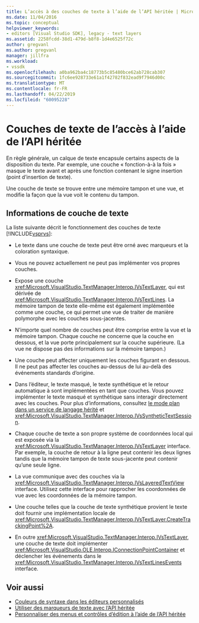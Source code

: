 ```yaml
---
title: L’accès à des couches de texte à l’aide de l’API héritée | Microsoft Docs
ms.date: 11/04/2016
ms.topic: conceptual
helpviewer_keywords:
- editors [Visual Studio SDK], legacy - text layers
ms.assetid: 2258fcdd-38d1-479d-b8f8-1d4e6525f72c
author: gregvanl
ms.author: gregvanl
manager: jillfra
ms.workload:
- vssdk
ms.openlocfilehash: a0ba962ba4c18773b5c85480bce62ab728cab307
ms.sourcegitcommit: 1fc6ee928733e61a1f42782f832ead9f7946d00c
ms.translationtype: MT
ms.contentlocale: fr-FR
ms.lasthandoff: 04/22/2019
ms.locfileid: "60095228"
---
```

# <a name="access-text-layers-by-using-the-legacy-api"></a>Couches de texte de l’accès à l’aide de l’API héritée
En règle générale, un calque de texte encapsule certains aspects de la disposition du texte. Par exemple, une couche « fonction-à-à la fois » masque le texte avant et après une fonction contenant le signe insertion (point d’insertion de texte).

 Une couche de texte se trouve entre une mémoire tampon et une vue, et modifie la façon que la vue voit le contenu du tampon.

## <a name="text-layer-information"></a>Informations de couche de texte
 La liste suivante décrit le fonctionnement des couches de texte [!INCLUDE[vsprvs](../code-quality/includes/vsprvs_md.md)]:

- Le texte dans une couche de texte peut être orné avec marqueurs et la coloration syntaxique.

- Vous ne pouvez actuellement ne peut pas implémenter vos propres couches.

- Expose une couche <xref:Microsoft.VisualStudio.TextManager.Interop.IVsTextLayer>, qui est dérivée de <xref:Microsoft.VisualStudio.TextManager.Interop.IVsTextLines>. La mémoire tampon de texte elle-même est également implémentée comme une couche, ce qui permet une vue de traiter de manière polymorphe avec les couches sous-jacentes.

- N’importe quel nombre de couches peut être comprise entre la vue et la mémoire tampon. Chaque couche ne concerne que la couche en dessous, et la vue porte principalement sur la couche supérieure. (La vue ne dispose pas des informations sur la mémoire tampon.)

- Une couche peut affecter uniquement les couches figurant en dessous. Il ne peut pas affecter les couches au-dessus de lui au-delà des événements standards d’origine.

- Dans l’éditeur, le texte masqué, le texte synthétique et le retour automatique à sont implémentées en tant que couches. Vous pouvez implémenter le texte masqué et synthétique sans interagir directement avec les couches. Pour plus d’informations, consultez [le mode plan dans un service de langage hérité](../extensibility/internals/outlining-in-a-legacy-language-service.md) et <xref:Microsoft.VisualStudio.TextManager.Interop.IVsSyntheticTextSession>.

- Chaque couche de texte a son propre système de coordonnées local qui est exposée via la <xref:Microsoft.VisualStudio.TextManager.Interop.IVsTextLayer> interface. Par exemple, la couche de retour à la ligne peut contenir les deux lignes tandis que la mémoire tampon de texte sous-jacente peut contenir qu’une seule ligne.

- La vue communique avec des couches via la <xref:Microsoft.VisualStudio.TextManager.Interop.IVsLayeredTextView> interface. Utilisez cette interface pour rapprocher les coordonnées de vue avec les coordonnées de la mémoire tampon.

- Une couche telles que la couche de texte synthétique provient le texte doit fournir une implémentation locale de <xref:Microsoft.VisualStudio.TextManager.Interop.IVsTextLayer.CreateTrackingPoint%2A>.

- En outre <xref:Microsoft.VisualStudio.TextManager.Interop.IVsTextLayer>, une couche de texte doit implémenter <xref:Microsoft.VisualStudio.OLE.Interop.IConnectionPointContainer> et déclencher les événements dans le <xref:Microsoft.VisualStudio.TextManager.Interop.IVsTextLinesEvents> interface.

## <a name="see-also"></a>Voir aussi
- [Couleurs de syntaxe dans les éditeurs personnalisés](../extensibility/syntax-coloring-in-custom-editors.md)
- [Utiliser des marqueurs de texte avec l’API héritée](../extensibility/using-text-markers-with-the-legacy-api.md)
- [Personnaliser des menus et contrôles d’édition à l’aide de l’API héritée](../extensibility/customizing-editor-controls-and-menus-by-using-the-legacy-api.md)